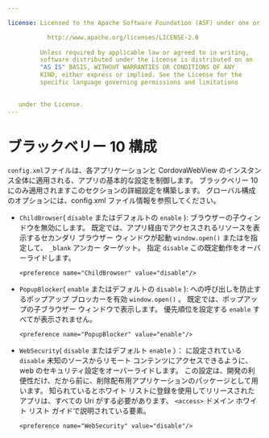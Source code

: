 ```yaml
---

license: Licensed to the Apache Software Foundation (ASF) under one or more contributor license agreements. See the NOTICE file distributed with this work for additional information regarding copyright ownership. The ASF licenses this file to you under the Apache License, Version 2.0 (the "License"); you may not use this file except in compliance with the License. You may obtain a copy of the License at

           http://www.apache.org/licenses/LICENSE-2.0
    
         Unless required by applicable law or agreed to in writing,
         software distributed under the License is distributed on an
         "AS IS" BASIS, WITHOUT WARRANTIES OR CONDITIONS OF ANY
         KIND, either express or implied. See the License for the
         specific language governing permissions and limitations
    

   under the License.
---
```


# ブラックベリー 10 構成

`config.xml`ファイルは、各アプリケーションと CordovaWebView のインスタンス全体に適用される、アプリの基本的な設定を制御します。 ブラックベリー 10 にのみ適用されますこのセクションの詳細設定を構築します。 グローバル構成のオプションには、config.xml ファイル情報を参照してください。

*   `ChildBrowser`( `disable` またはデフォルトの `enable` ): ブラウザーの子ウィンドウを無効にします。 既定では、アプリ経由でアクセスされるリソースを表示するセカンダリ ブラウザー ウィンドウが起動 `window.open()` またはを指定して、 `_blank` アンカー ターゲット。 指定 `disable` この既定動作をオーバーライドします。
    
        <preference name="ChildBrowser" value="disable"/>
        

*   `PopupBlocker`( `enable` またはデフォルトの `disable` ): への呼び出しを防止するポップアップ ブロッカーを有効 `window.open()` 。 既定では、ポップアップの子ブラウザー ウィンドウで表示します。 優先順位を設定する `enable` すべてが表示されません。
    
        <preference name="PopupBlocker" value="enable"/>
        

*   `WebSecurity`( `disable` またはデフォルト `enable` ）： に設定されている `disable` 未知のソースからリモート コンテンツにアクセスできるように、web のセキュリティ設定をオーバーライドします。 この設定は、開発の利便性だけ、だから前に、削除配布用アプリケーションのパッケージとして用います。 知られているとホワイト リストに登録を使用してリリースされたアプリは、すべての Uri がする必要があります、 `<access>` ドメイン ホワイト リスト ガイドで説明されている要素。
    
        <preference name="WebSecurity" value="disable"/>